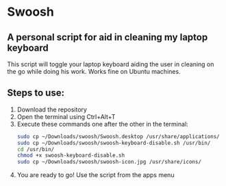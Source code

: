 # Swoosh
## A personal script for aid in cleaning my laptop keyboard

This script will toggle your laptop keyboard aiding the user in cleaning on the go while doing his work.
Works fine on Ubuntu machines.

## Steps to use:
1. Download the repository
2. Open the terminal using Ctrl+Alt+T
3. Execute these commands one after the other in the terminal:
   ```bash
   sudo cp ~/Downloads/swoosh/Swoosh.desktop /usr/share/applications/
   sudo cp ~/Downloads/swoosh/swoosh-keyboard-disable.sh /usr/bin/
   cd /usr/bin/
   chmod +x swoosh-keyboard-disable.sh
   sudo cp ~/Downloads/swoosh/swoosh-icon.jpg /usr/share/icons/
   ```
4. You are ready to go! Use the script from the apps menu

